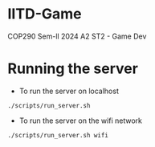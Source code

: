 # IITD-Game
COP290 Sem-ll 2024 A2 ST2 - Game Dev

# Running the server
- To run the server on localhost
```
./scripts/run_server.sh
```
- To run the server on the wifi network
```
./scripts/run_server.sh wifi
```